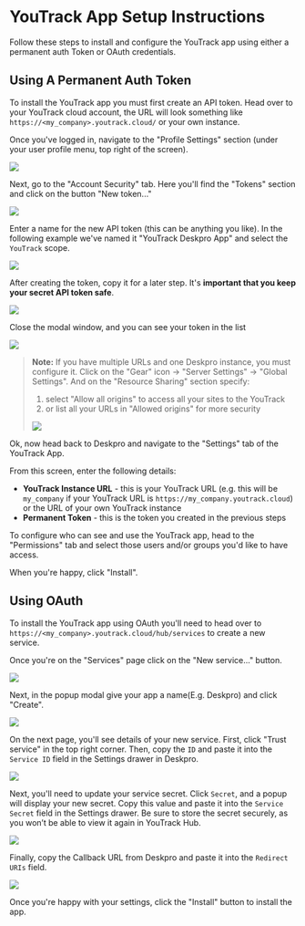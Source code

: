YouTrack App Setup Instructions
===
Follow these steps to install and configure the YouTrack app using either a permanent auth Token or OAuth credentials.


## Using A Permanent Auth Token

To install the YouTrack app you must first create an API token. Head over to your YouTrack cloud account, the URL will look something
like `https://<my_company>.youtrack.cloud/` or your own instance.

Once you've logged in, navigate to the "Profile Settings" section (under your user profile menu, top right of the screen).

[![](/docs/assets/setup/youtrack-setup-01.png)](/docs/assets/setup/youtrack-setup-01.png)

Next, go to the "Account Security" tab. Here you'll find the "Tokens" section and click on the button "New token..."

[![](/docs/assets/setup/youtrack-setup-02.png)](/docs/assets/setup/youtrack-setup-02.png)

Enter a name for the new API token (this can be anything you like). In the following example we've named it "YouTrack Deskpro App" and select the `YouTrack` scope.

[![](/docs/assets/setup/youtrack-setup-03.png)](/docs/assets/setup/youtrack-setup-03.png)

After creating the token, copy it for a later step. It's **important that you keep your secret API token safe**.

[![](/docs/assets/setup/youtrack-setup-04.png)](/docs/assets/setup/youtrack-setup-04.png)

Close the modal window, and you can see your token in the list

[![](/docs/assets/setup/youtrack-setup-05.png)](/docs/assets/setup/youtrack-setup-05.png)

> __Note:__ If you have multiple URLs and one Deskpro instance, you must configure it.
> Click on the "Gear" icon -> "Server Settings" -> "Global Settings". And on the "Resource Sharing" section specify:
> 1. select "Allow all origins" to access all your sites to the YouTrack
> 2. or list all your URLs in "Allowed origins" for more security
>
> [![](/docs/assets/setup/youtrack-setup-05-1.png)](/docs/assets/setup/youtrack-setup-05-1.png)

Ok, now head back to Deskpro and navigate to the "Settings" tab of the YouTrack App.

From this screen, enter the following details:

* **YouTrack Instance URL** - this is your YouTrack URL (e.g. this will be `my_company` if your YouTrack URL is `https://my_company.youtrack.cloud`) or the URL of your own YouTrack instance
* **Permanent Token** - this is the token you created in the previous steps

To configure who can see and use the YouTrack app, head to the "Permissions" tab and select those users and/or groups you'd like to have access.

When you're happy, click "Install".


## Using OAuth

To install the YouTrack app using OAuth you'll need to head over to `https://<my_company>.youtrack.cloud/hub/services` to create a new service.

Once you're on the "Services" page click on the "New service..." button.

[![](/docs/assets/setup/youtrack-setup-oauth-01.png)](/docs/assets/setup/youtrack-setup-oauth-01.png)

Next, in the popup modal give your app a name(E.g. Deskpro) and click "Create".

[![](/docs/assets/setup/youtrack-setup-oauth-02.png)](/docs/assets/setup/youtrack-setup-oauth-02.png)


On the next page, you'll see details of your new service. First, click "Trust service" in the top right corner. Then, copy the `ID` and paste it into the `Service ID` field in the Settings drawer in Deskpro.

[![](/docs/assets/setup/youtrack-setup-oauth-03.png)](/docs/assets/setup/youtrack-setup-oauth-03.png)

Next, you'll need to update your service secret. Click `Secret`, and a popup will display your new secret. Copy this value and paste it into the `Service Secret` field in the Settings drawer. Be sure to store the secret securely, as you won’t be able to view it again in YouTrack Hub.

[![](/docs/assets/setup/youtrack-setup-oauth-04.png)](/docs/assets/setup/youtrack-setup-oauth-04.png)

Finally, copy the Callback URL from Deskpro and paste it into the `Redirect URIs` field.

[![](/docs/assets/setup/youtrack-setup-oauth-05.png)](/docs/assets/setup/youtrack-setup-oauth-05.png)


Once you're happy with your settings, click the "Install" button to install the app.
